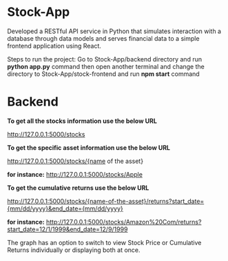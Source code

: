 # Stock-App
Developed a RESTful API service in Python that simulates interaction with a database through data models and serves financial data to a simple frontend application using  React.

Steps to run the project:
Go to Stock-App/backend directory and run **python app.py** command
then open another terminal and change the directory to Stock-App/stock-frontend and run **npm start** command

# Backend

**To get all the stocks information use the below URL**

http://127.0.0.1:5000/stocks

**To get the specific asset information use the below URL**

http://127.0.0.1:5000/stocks/{name of the asset}

**for instance:** http://127.0.0.1:5000/stocks/Apple

**To get the cumulative returns use the below URL**

http://127.0.0.1:5000/stocks/{name-of-the-asset}/returns?start_date={mm/dd/yyyy}&end_date={mm/dd/yyyy}

**for instance:** http://127.0.0.1:5000/stocks/Amazon%20Com/returns?start_date=12/1/1999&end_date=12/9/1999

The graph has an option to switch to view Stock Price or Cumulative Returns individually or displaying both at once.








